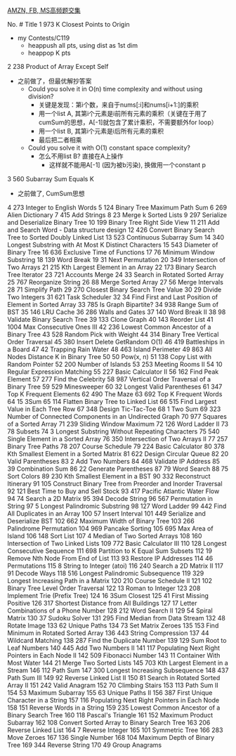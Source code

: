 [AMZN, FB, MS高频题交集](https://docs.google.com/spreadsheets/d/1Hwa-xGVXcLdMtKr0JqDBppB86dQJZDCtCw4q-TqxS0Y/edit#gid=0)

No.	#	Title
1	973	K Closest Points to Origin
- my Contests/C119
    - heappush all pts, using dist as 1st dim
    - heappop K pts
    
2	238	Product of Array Except Self
- 之前做了，但最优解抄答案
    - Could you solve it in O(n) time complexity and without using division?
        - 关键是发现：第i个数，来自于nums[:i]和nums[i+1:]的乘积
        - 用一个list A, 其第i个元素是i前所有元素的乘积（关键在于用了cumSum的思想，A[-1]就包含了累计乘积，不需要额外for loop）
        - 用一个list B, 其第i个元素是i后所有元素的乘积
        - 最后把二者相乘
    - Could you solve it with O(1) constant space complexity?
        - 怎么不用list B? 直接在A上操作
            - 这样就不能用A[-1] (因为被b污染), 换做用一个constant p

3	560	Subarray Sum Equals K
- 之前做了, CumSum思想 

4	273	Integer to English Words
5	124	Binary Tree Maximum Path Sum
6	269	Alien Dictionary
7	415	Add Strings
8	23	Merge k Sorted Lists
9	297	Serialize and Deserialize Binary Tree
10	199	Binary Tree Right Side View
11	211	Add and Search Word - Data structure design
12	426	Convert Binary Search Tree to Sorted Doubly Linked List
13	523	Continuous Subarray Sum
14	340	Longest Substring with At Most K Distinct Characters
15	543	Diameter of Binary Tree
16	636	Exclusive Time of Functions
17	76	Minimum Window Substring
18	139	Word Break
19	31	Next Permutation
20	349	Intersection of Two Arrays
21	215	Kth Largest Element in an Array
22	173	Binary Search Tree Iterator
23	721	Accounts Merge
24	33	Search in Rotated Sorted Array
25	767	Reorganize String
26	88	Merge Sorted Array
27	56	Merge Intervals
28	71	Simplify Path
29	270	Closest Binary Search Tree Value
30	29	Divide Two Integers
31	621	Task Scheduler
32	34	Find First and Last Position of Element in Sorted Array
33	785	Is Graph Bipartite?
34	938	Range Sum of BST
35	146	LRU Cache
36	286	Walls and Gates
37	140	Word Break II
38	98	Validate Binary Search Tree
39	133	Clone Graph
40	143	Reorder List
41	1004	Max Consecutive Ones III
42	236	Lowest Common Ancestor of a Binary Tree
43	528	Random Pick with Weight
44	314	Binary Tree Vertical Order Traversal
45	380	Insert Delete GetRandom O(1)
46	419	Battleships in a Board
47	42	Trapping Rain Water
48	463	Island Perimeter
49	863	All Nodes Distance K in Binary Tree
50	50	Pow(x, n)
51	138	Copy List with Random Pointer
52	200	Number of Islands
53	253	Meeting Rooms II
54	10	Regular Expression Matching
55	227	Basic Calculator II
56	162	Find Peak Element
57	277	Find the Celebrity
58	987	Vertical Order Traversal of a Binary Tree
59	529	Minesweeper
60	32	Longest Valid Parentheses
61	347	Top K Frequent Elements
62	490	The Maze
63	692	Top K Frequent Words
64	15	3Sum
65	114	Flatten Binary Tree to Linked List
66	515	Find Largest Value in Each Tree Row
67	348	Design Tic-Tac-Toe
68	1	Two Sum
69	323	Number of Connected Components in an Undirected Graph
70	977	Squares of a Sorted Array
71	239	Sliding Window Maximum
72	126	Word Ladder II
73	78	Subsets
74	3	Longest Substring Without Repeating Characters
75	540	Single Element in a Sorted Array
76	350	Intersection of Two Arrays II
77	257	Binary Tree Paths
78	207	Course Schedule
79	224	Basic Calculator
80	378	Kth Smallest Element in a Sorted Matrix
81	622	Design Circular Queue
82	20	Valid Parentheses
83	2	Add Two Numbers
84	468	Validate IP Address
85	39	Combination Sum
86	22	Generate Parentheses
87	79	Word Search
88	75	Sort Colors
89	230	Kth Smallest Element in a BST
90	332	Reconstruct Itinerary
91	105	Construct Binary Tree from Preorder and Inorder Traversal
92	121	Best Time to Buy and Sell Stock
93	417	Pacific Atlantic Water Flow
94	74	Search a 2D Matrix
95	394	Decode String
96	567	Permutation in String
97	5	Longest Palindromic Substring
98	127	Word Ladder
99	442	Find All Duplicates in an Array
100	57	Insert Interval
101	449	Serialize and Deserialize BST
102	662	Maximum Width of Binary Tree
103	266	Palindrome Permutation
104	969	Pancake Sorting
105	695	Max Area of Island
106	148	Sort List
107	4	Median of Two Sorted Arrays
108	160	Intersection of Two Linked Lists
109	772	Basic Calculator III
110	128	Longest Consecutive Sequence
111	698	Partition to K Equal Sum Subsets
112	19	Remove Nth Node From End of List
113	93	Restore IP Addresses
114	46	Permutations
115	8	String to Integer (atoi)
116	240	Search a 2D Matrix II
117	91	Decode Ways
118	516	Longest Palindromic Subsequence
119	329	Longest Increasing Path in a Matrix
120	210	Course Schedule II
121	102	Binary Tree Level Order Traversal
122	13	Roman to Integer
123	208	Implement Trie (Prefix Tree)
124	16	3Sum Closest
125	41	First Missing Positive
126	317	Shortest Distance from All Buildings
127	17	Letter Combinations of a Phone Number
128	212	Word Search II
129	54	Spiral Matrix
130	37	Sudoku Solver
131	295	Find Median from Data Stream
132	48	Rotate Image
133	62	Unique Paths
134	73	Set Matrix Zeroes
135	153	Find Minimum in Rotated Sorted Array
136	443	String Compression
137	44	Wildcard Matching
138	287	Find the Duplicate Number
139	129	Sum Root to Leaf Numbers
140	445	Add Two Numbers II
141	117	Populating Next Right Pointers in Each Node II
142	509	Fibonacci Number
143	11	Container With Most Water
144	21	Merge Two Sorted Lists
145	703	Kth Largest Element in a Stream
146	112	Path Sum
147	300	Longest Increasing Subsequence
148	437	Path Sum III
149	92	Reverse Linked List II
150	81	Search in Rotated Sorted Array II
151	242	Valid Anagram
152	70	Climbing Stairs
153	113	Path Sum II
154	53	Maximum Subarray
155	63	Unique Paths II
156	387	First Unique Character in a String
157	116	Populating Next Right Pointers in Each Node
158	151	Reverse Words in a String
159	235	Lowest Common Ancestor of a Binary Search Tree
160	118	Pascal's Triangle
161	152	Maximum Product Subarray
162	108	Convert Sorted Array to Binary Search Tree
163	206	Reverse Linked List
164	7	Reverse Integer
165	101	Symmetric Tree
166	283	Move Zeroes
167	136	Single Number
168	104	Maximum Depth of Binary Tree
169	344	Reverse String
170	49	Group Anagrams